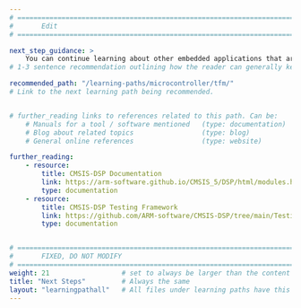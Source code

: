 ```yaml
---
# ================================================================================
#       Edit
# ================================================================================

next_step_guidance: >
    You can continue learning about other embedded applications that are available to run on Arm FVPs. The Learning Path on running TF-M tests is a great next step.
# 1-3 sentence recommendation outlining how the reader can generally keep learning about these topics, and a specific explanation of why the next step is being recommended.

recommended_path: "/learning-paths/microcontroller/tfm/"
# Link to the next learning path being recommended.


# further_reading links to references related to this path. Can be:
    # Manuals for a tool / software mentioned   (type: documentation)
    # Blog about related topics                 (type: blog)
    # General online references                 (type: website) 

further_reading:
    - resource:
        title: CMSIS-DSP Documentation
        link: https://arm-software.github.io/CMSIS_5/DSP/html/modules.html
        type: documentation
    - resource:
        title: CMSIS-DSP Testing Framework
        link: https://github.com/ARM-software/CMSIS-DSP/tree/main/Testing
        type: documentation


# ================================================================================
#       FIXED, DO NOT MODIFY
# ================================================================================
weight: 21                  # set to always be larger than the content in this path, and one more than 'review'
title: "Next Steps"         # Always the same
layout: "learningpathall"   # All files under learning paths have this same wrapper
---
```

